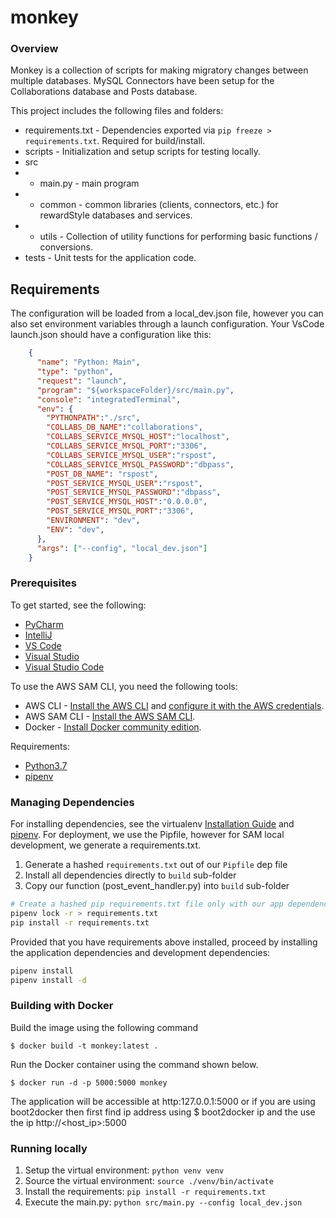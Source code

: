 # monkey

### Overview

Monkey is a collection of scripts for making migratory changes between multiple databases.
MySQL Connectors have been setup for the Collaborations database and Posts database.

This project includes the following files and folders:

- requirements.txt - Dependencies exported via `pip freeze > requirements.txt`. Required for build/install.
- scripts - Initialization and setup scripts for testing locally.
- src
- - main.py - main program
- - common - common libraries (clients, connectors, etc.) for rewardStyle databases and services.
- - utils - Collection of utility functions for performing basic functions / conversions. 
- tests - Unit tests for the application code.

## Requirements

The configuration will be loaded from a local_dev.json file, however you can also set environment variables
through a launch configuration. Your VsCode launch.json should have a configuration like this:
```json
    {
      "name": "Python: Main",
      "type": "python",
      "request": "launch",
      "program": "${workspaceFolder}/src/main.py",
      "console": "integratedTerminal",
      "env": {
        "PYTHONPATH":"./src",
        "COLLABS_DB_NAME":"collaborations",
        "COLLABS_SERVICE_MYSQL_HOST":"localhost",
        "COLLABS_SERVICE_MYSQL_PORT":"3306",
        "COLLABS_SERVICE_MYSQL_USER":"rspost",
        "COLLABS_SERVICE_MYSQL_PASSWORD":"dbpass",
        "POST_DB_NAME": "rspost",
        "POST_SERVICE_MYSQL_USER":"rspost",
        "POST_SERVICE_MYSQL_PASSWORD":"dbpass",
        "POST_SERVICE_MYSQL_HOST":"0.0.0.0",
        "POST_SERVICE_MYSQL_PORT":"3306",
        "ENVIRONMENT": "dev",
        "ENV": "dev",
      },
      "args": ["--config", "local_dev.json"]
    }
```

### Prerequisites

To get started, see the following:

* [PyCharm](https://docs.aws.amazon.com/toolkit-for-jetbrains/latest/userguide/welcome.html)
* [IntelliJ](https://docs.aws.amazon.com/toolkit-for-jetbrains/latest/userguide/welcome.html)
* [VS Code](https://docs.aws.amazon.com/toolkit-for-vscode/latest/userguide/welcome.html)
* [Visual Studio](https://docs.aws.amazon.com/toolkit-for-visual-studio/latest/user-guide/welcome.html)
* [Visual Studio Code](https://aws.amazon.com/visualstudiocode/)

To use the AWS SAM CLI, you need the following tools:

* AWS CLI - [Install the AWS CLI](https://docs.aws.amazon.com/cli/latest/userguide/cli-chap-install.html) and [configure it with the AWS credentials](https://docs.aws.amazon.com/cli/latest/userguide/cli-chap-configure.html).
* AWS SAM CLI - [Install the AWS SAM CLI](https://docs.aws.amazon.com/serverless-application-model/latest/developerguide/serverless-sam-cli-install.html).
* Docker - [Install Docker community edition](https://hub.docker.com/search/?type=edition&offering=community).

Requirements:

* [Python3.7](https://www.python.org/downloads/release/python-377/)
* [pipenv](https://pypi.org/project/pipenv/)

### Managing Dependencies

For installing dependencies, see the virtualenv [Installation Guide](https://docs.python-guide.org/dev/virtualenvs/) and [pipenv](https://pypi.org/project/pipenv/). For deployment, we use the Pipfile, however for SAM local development, we generate a requirements.txt.

1. Generate a hashed `requirements.txt` out of our `Pipfile` dep file
2. Install all dependencies directly to `build` sub-folder
3. Copy our function (post_event_handler.py) into `build` sub-folder

```bash
# Create a hashed pip requirements.txt file only with our app dependencies (no dev deps)
pipenv lock -r > requirements.txt
pip install -r requirements.txt
```

Provided that you have requirements above installed, proceed by installing the application dependencies and development dependencies:

```bash
pipenv install
pipenv install -d
```

### Building with Docker

Build the image using the following command

```
$ docker build -t monkey:latest .
```
Run the Docker container using the command shown below.
```
$ docker run -d -p 5000:5000 monkey
```
The application will be accessible at http:127.0.0.1:5000 or if you are using boot2docker then first find ip address using $ boot2docker ip and the use the ip http://<host_ip>:5000

### Running locally

1. Setup the virtual environment: `python venv venv`
2. Source the virtual environment: `source ./venv/bin/activate`
3. Install the requirements: `pip install -r requirements.txt`
4. Execute the main.py: `python src/main.py --config local_dev.json`

